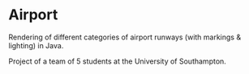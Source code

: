Airport
=======

Rendering of different categories of airport runways (with markings & lighting) in Java.

Project of a team of 5 students at the University of Southampton.
